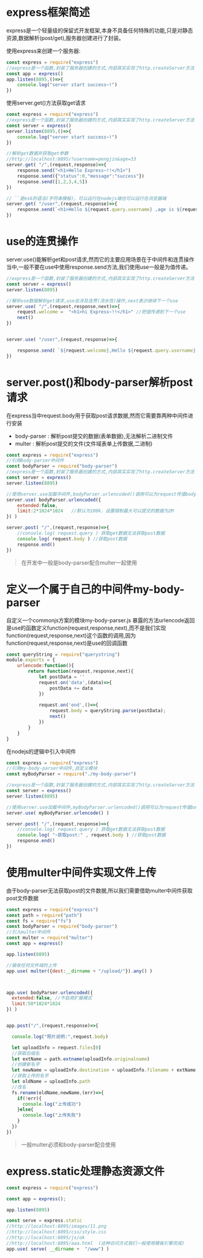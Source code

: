 # express框架简述

express是一个轻量级的保留式开发框架,本身不具备任何特殊的功能,只是对静态资源,数据解析(post/get),服务器创建进行了封装。

使用express来创建一个服务器:

```javascript
const express = require("express") 
//express是一个函数,封装了服务器创建的方式,内部其实实现了http.createServer方法
const app = express()
app.listen(8895,()=>{
    console.log("server start success~!")
})
```

使用server.get()方法获取get请求

```javascript
const express = require("express") 
//express是一个函数,封装了服务器创建的方式,内部其实实现了http.createServer方法
const server = express()
server.listen(8895,()=>{
    console.log("server start success~!")
})

//解析get数据并获取get参数
//http://localhost:8895/?username=pengjin&age=33
server.get( "/",(request,response)=>{
    response.send("<h1>Hello Express~!!</h1>")
    response.send({"status":0,"message":"success"})
    response.send([1,2,3,4,5])
})

// ``是es6的语法(字符串模板)，可以运行在nodejs端也可以运行在浏览器端
server.get( "/user",(request,response)=>{
    response.send(`<h1>Hello ${request.query.username} ,age is ${request.query.age} ~!!</h1>`)
})
```

# use的连贯操作

server.use()能解析get和post请求,然而它的主要应用场景在于中间件和连贯操作当中,一般不要在use中使用response.send方法,我们使用use一般是为值传递。

```javascript
//express是一个函数,封装了服务器创建的方式,内部其实实现了http.createServer方法
const server = express()
server.listen(8895)

//解析use数据解析get请求,use会涉及连贯(流水性)操作,next表示继续下一个use
server.use( "/",(request,response,next)=>{
    request.welcome =  "<h1>hi Express~!!</h1>" //把值传递到下一个use
    next()
})


server.use( "/user",(request,response)=>{

    response.send( `${request.welcome},Hello ${request.query.username} ,age is ${request.query.age} ~!!`)
})
```


# server.post()和body-parser解析post请求

在express当中request.body用于获取post请求数据,然而它需要靠两种中间件进行安装

* body-parser : 解析post提交的数据(表单数据),无法解析二进制文件
* multer : 解析post提交的文件(文件域表单上传数据,二进制)

```javascript
const express = require("express") 
//引用body-parser中间件
const bodyParser = require("body-parser")
//express是一个函数,封装了服务器创建的方式,内部其实实现了http.createServer方法
const server = express()
server.listen(8895)

//使用server.use加载中间件,bodyParser.urlencoded()调用可以为request传值body属性
server.use( bodyParser.urlencoded({
    extended:false, 
    limit:2*1024*1024   //默认为100k，设置限制最大可以提交的数据为2M
}) )

server.post( "/",(request,response)=>{
    //console.log( request.query ) 获取get数据无法获取post数据
    console.log( request.body ) //获取post数据
    response.end() 
})
```

> 在开发中一般是body-parser配合multer一起使用

# 定义一个属于自己的中间件my-body-parser

自定义一个commonjs方案的模块my-body-parser.js 
暴露的方法urlencode返回是use的函数定义function(request,response,next),而不是我们实现function(request,response,next)这个函数的调用,因为function(request,response,next)是use的回调函数

```javascript
const queryString = require("querystring")
module.exports = {
    urlencode:function(){
        return function(request,response,next){
            let postData = ''
            request.on('data',(data)=>{
                postData += data 
            })
        
            request.on('end',()=>{
                request.body = queryString.parse(postData);
                next() 
            })
        }
    }
}
```

在nodejs的逻辑中引入中间件

```javascript
const express = require("express") 
//引用my-body-parser中间件,自定义模块
const myBodyParser = require("./my-body-parser")

//express是一个函数,封装了服务器创建的方式,内部其实实现了http.createServer方法
const server = express()
server.listen(8895)

//使用server.use加载中间件,myBodyParser.urlencoded()调用可以为request传值body属性
server.use( myBodyParser.urlencode() )

server.post( "/",(request,response)=>{
    //console.log( request.query ) 获取get数据无法获取post数据
    console.log( "~获取post:" , request.body ) //获取post数据
    response.end() 
})
```

# 使用multer中间件实现文件上传

由于body-parser无法获取post的文件数据,所以我们需要借助multer中间件获取post文件数据

```javascript
const express = require("express")
const path = require("path")
const fs = require("fs")
const bodyParser = require("body-parser")
//引入multer中间件
const multer = require("multer")
const app = express()

app.listen(8895)

//接收任何文件域的上传
app.use( multer({dest:__dirname + "/upload/"}).any() )



app.use( bodyParser.urlencoded({
  extended:false, //不启用扩展模式
  limit:50*1024*1024 
}) )


app.post("/",(request,response)=>{

  console.log("照片说明:",request.body)

  let uploadInfo = request.files[0]
  //获取后缀名
  let extName = path.extname(uploadInfo.originalname)
  //创建新名字
  let newName = uploadInfo.destination + uploadInfo.filename + extName
  //获取上传的名字
  let oldName = uploadInfo.path
  //改名
  fs.rename(oldName,newName,(err)=>{
    if(!err){
      console.log("上传成功")
    }else{
      console.log("上传失败")
    }
  })
})
```

> 一般multer必须和body-parser配合使用

# express.static处理静态资源文件

```javascript
const express = require("express")

const app = express();

app.listen(8895)

const serve = express.static
//http://localhost:8895/images/11.png
//http://localhost:8895/css/style.css
//http://localhost:8895/js/ok
//http://localhost:8895/aaa.html  (这种访问方式我们一般使用模板引擎完成)
app.use( serve( __dirname +  "/www") )
```